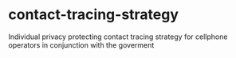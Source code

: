 # contact-tracing-strategy
Individual privacy protecting contact tracing strategy for cellphone operators in conjunction with the goverment
